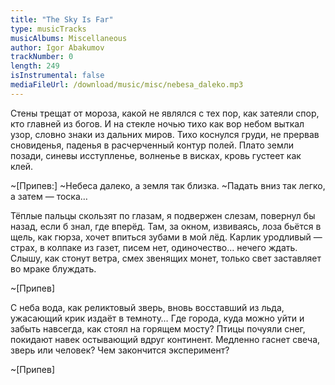 ```yaml
---
title: "The Sky Is Far"
type: musicTracks
musicAlbums: Miscellaneous
author: Igor Abakumov
trackNumber: 0
length: 249
isInstrumental: false
mediaFileUrl: /download/music/misc/nebesa_daleko.mp3
---
```


Стены трещат от мороза, какой не являлся с тех пор, как затеяли спор, кто главней из богов.
И на стекле ночью тихо как вор небом выткал узор, словно знаки из дальних миров.
Тихо коснулся груди, не прервав сновиденья, паденья в расчерченный контур полей.
Плато земли позади, синевы исступленье, волненье в висках, кровь густеет как клей.

~[Припев:]
~Небеса далеко, а земля так близка.
~Падать вниз так легко, а затем — тоска…

Тёплые пальцы скользят по глазам, я подвержен слезам, повернул бы назад, если б знал, где вперёд.
Там, за окном, извиваясь, лоза бьётся в щель, как гюрза, хочет впиться зубами в мой лёд.
Карлик уродливый — страх, в колпаке из газет, писем нет, одиночество… нечего ждать.
Слышу, как стонут ветра, смех звенящих монет, только свет заставляет во мраке блуждать.

~[Припев]

С неба вода, как реликтовый зверь, вновь восставший из льда, ужасающий крик издаёт в темноту…
Где города, куда можно уйти и забыть навсегда, как стоял на горящем мосту?
Птицы почуяли снег, покидают навек остывающий вдруг континент.
Медленно гаснет свеча, зверь или человек? Чем закончится эксперимент?

~[Припев]


